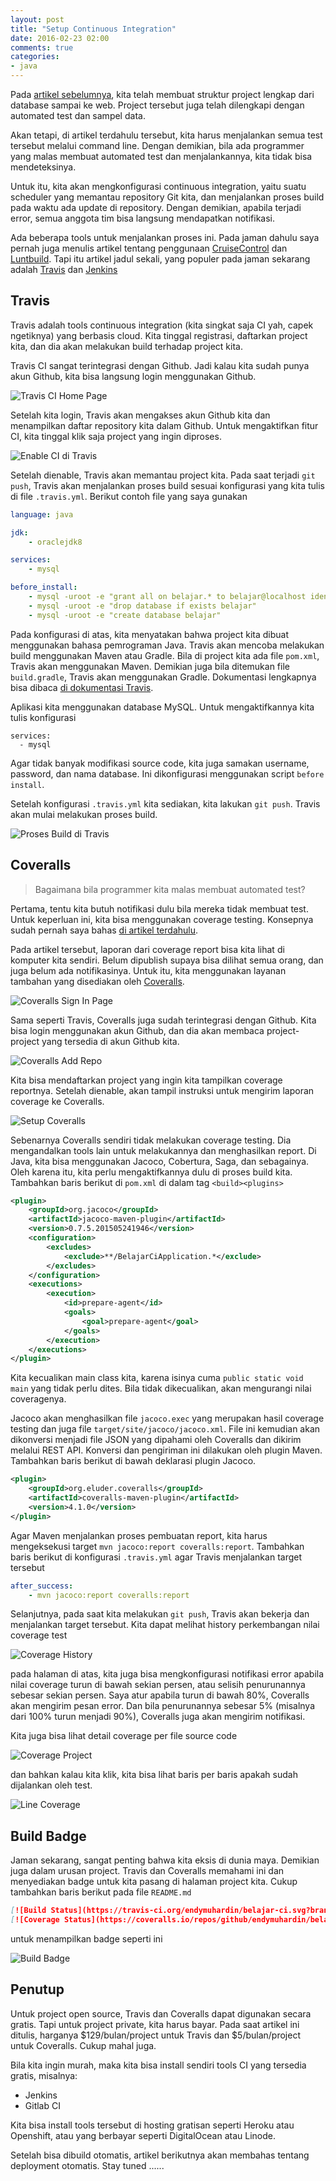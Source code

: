 ```yaml
---
layout: post
title: "Setup Continuous Integration"
date: 2016-02-23 02:00
comments: true
categories: 
- java
---
```

Pada [artikel sebelumnya](http://software.endy.muhardin.com/java/project-bootstrap-01/), kita telah membuat struktur project lengkap dari database sampai ke web. Project tersebut juga telah dilengkapi dengan automated test dan sampel data.

Akan tetapi, di artikel terdahulu tersebut, kita harus menjalankan semua test tersebut melalui command line. Dengan demikian, bila ada programmer yang malas membuat automated test dan menjalankannya, kita tidak bisa mendeteksinya.

Untuk itu, kita akan mengkonfigurasi continuous integration, yaitu suatu scheduler yang memantau repository Git kita, dan menjalankan proses build pada waktu ada update di repository. Dengan demikian, apabila terjadi error, semua anggota tim bisa langsung mendapatkan notifikasi.

Ada beberapa tools untuk menjalankan proses ini. Pada jaman dahulu saya pernah juga menulis artikel tentang penggunaan [CruiseControl](http://software.endy.muhardin.com/aplikasi/cruise-control/) dan [Luntbuild](http://software.endy.muhardin.com/java/luntbuild/). Tapi itu artikel jadul sekali, yang populer pada jaman sekarang adalah [Travis](https://travis-ci.org/) dan [Jenkins](http://jenkins-ci.org/)

<!--more-->

## Travis ##

Travis adalah tools continuous integration (kita singkat saja CI yah, capek ngetiknya) yang berbasis cloud. Kita tinggal registrasi, daftarkan project kita, dan dia akan melakukan build terhadap project kita.

Travis CI sangat terintegrasi dengan Github. Jadi kalau kita sudah punya akun Github, kita bisa langsung login menggunakan Github.

![Travis CI Home Page](https://lh3.googleusercontent.com/YVjGIJ31L9iwcOTdSAqzXULEoIqMGjFVnB9nFn-BGON6xnuEEYwz8YjQrvujRg_RR2bMF5y_KHvG=w586-h315-no)

Setelah kita login, Travis akan mengakses akun Github kita dan menampilkan daftar repository kita dalam Github. Untuk mengaktifkan fitur CI, kita tinggal klik saja project yang ingin diproses.

![Enable CI di Travis](https://lh3.googleusercontent.com/uXb5IrJuZUJaGcpM41-d-cgW8lId4PBU89M10Y1r-4UnoGgIi4aVyQKEpAyjzCFVvDGsXI1gheiS=w399-h315-no)

Setelah dienable, Travis akan memantau project kita. Pada saat terjadi `git push`, Travis akan menjalankan proses build sesuai konfigurasi yang kita tulis di file `.travis.yml`. Berikut contoh file yang saya gunakan

```yml
language: java

jdk:
    - oraclejdk8

services:
    - mysql

before_install: 
    - mysql -uroot -e "grant all on belajar.* to belajar@localhost identified by 'java'"
    - mysql -uroot -e "drop database if exists belajar"
    - mysql -uroot -e "create database belajar"
```

Pada konfigurasi di atas, kita menyatakan bahwa project kita dibuat menggunakan bahasa pemrograman Java. Travis akan mencoba melakukan build menggunakan Maven atau Gradle. Bila di project kita ada file `pom.xml`, Travis akan menggunakan Maven. Demikian juga bila ditemukan file `build.gradle`, Travis akan menggunakan Gradle. Dokumentasi lengkapnya bisa dibaca [di dokumentasi Travis](https://docs.travis-ci.com/user/languages/java).

Aplikasi kita menggunakan database MySQL. Untuk mengaktifkannya kita tulis konfigurasi

```
services:
  - mysql
```

Agar tidak banyak modifikasi source code, kita juga samakan username, password, dan nama database. Ini dikonfigurasi menggunakan script `before install`.

Setelah konfigurasi `.travis.yml` kita sediakan, kita lakukan `git push`. Travis akan mulai melakukan proses build.

![Proses Build di Travis](https://lh3.googleusercontent.com/klkqYfrSvq8NNxMJ2S7f-0ZMWawEFt4KKEmkD6YkrfDi4XBruAnZG7jH23kAzNivBU8h8nOpskf1=w580-h315-no)

## Coveralls ##

> Bagaimana bila programmer kita malas membuat automated test?

Pertama, tentu kita butuh notifikasi dulu bila mereka tidak membuat test. Untuk keperluan ini, kita bisa menggunakan coverage testing. Konsepnya sudah pernah saya bahas [di artikel terdahulu](http://software.endy.muhardin.com/java/ruthless-testing-2/).

Pada artikel tersebut, laporan dari coverage report bisa kita lihat di komputer kita sendiri. Belum dipublish supaya bisa dilihat semua orang, dan juga belum ada notifikasinya. Untuk itu, kita menggunakan layanan tambahan yang disediakan oleh [Coveralls](https://coveralls.io/).

![Coveralls Sign In Page](https://lh3.googleusercontent.com/z2J6XPuXliM_xCd4owr3MZ2CCZ-R81Uhc17p00jAJ1vZPzkO_-HTNnFiSWDwMlvh1i9_mGEmDWEK=w579-h315-no)

Sama seperti Travis, Coveralls juga sudah terintegrasi dengan Github. Kita bisa login menggunakan akun Github, dan dia akan membaca project-project yang tersedia di akun Github kita.

![Coveralls Add Repo](https://lh3.googleusercontent.com/UYBoUBRJVmqfxqFxkjlYzu9Eb8mgsxqAee2Bkn5hewrQOyQAsNkvjD59Gk1fI4lK4UfUfy-rGgln=w1069-h484-no)

Kita bisa mendaftarkan project yang ingin kita tampilkan coverage reportnya. Setelah dienable, akan tampil instruksi untuk mengirim laporan coverage ke Coveralls.

![Setup Coveralls](https://lh3.googleusercontent.com/3i4-oNere292oOkYbhFQQzgTw5ei0EN389pdh_gWGup1NF0VnzbzV5f9Y93cJXKnMCB6WpA2KMbl=w1362-h596-no)

Sebenarnya Coveralls sendiri tidak melakukan coverage testing. Dia mengandalkan tools lain untuk melakukannya dan menghasilkan report. Di Java, kita bisa menggunakan Jacoco, Cobertura, Saga, dan sebagainya. Oleh karena itu, kita perlu mengaktifkannya dulu di proses build kita. Tambahkan baris berikut di `pom.xml` di dalam tag `<build><plugins>`

```xml
<plugin>
    <groupId>org.jacoco</groupId>
    <artifactId>jacoco-maven-plugin</artifactId>
    <version>0.7.5.201505241946</version>
    <configuration>
        <excludes>
            <exclude>**/BelajarCiApplication.*</exclude>
        </excludes>
    </configuration>
    <executions>
        <execution>
            <id>prepare-agent</id>
            <goals>
                <goal>prepare-agent</goal>
            </goals>
        </execution>
    </executions>
</plugin>
```

Kita kecualikan main class kita, karena isinya cuma `public static void main` yang tidak perlu dites. Bila tidak dikecualikan, akan mengurangi nilai coveragenya.

Jacoco akan menghasilkan file `jacoco.exec` yang merupakan hasil coverage testing dan juga file `target/site/jacoco/jacoco.xml`. File ini kemudian akan dikonversi menjadi file JSON yang dipahami oleh Coveralls dan dikirim melalui REST API. Konversi dan pengiriman ini dilakukan oleh plugin Maven. Tambahkan baris berikut di bawah deklarasi plugin Jacoco.

```xml
<plugin>
    <groupId>org.eluder.coveralls</groupId>
    <artifactId>coveralls-maven-plugin</artifactId>
    <version>4.1.0</version>
</plugin>
```

Agar Maven menjalankan proses pembuatan report, kita harus mengeksekusi target `mvn jacoco:report coveralls:report`. Tambahkan baris berikut di konfigurasi `.travis.yml` agar Travis menjalankan target tersebut

```yml
after_success:
    - mvn jacoco:report coveralls:report
```

Selanjutnya, pada saat kita melakukan `git push`, Travis akan bekerja dan menjalankan target tersebut. Kita dapat melihat history perkembangan nilai coverage test

![Coverage History](https://lh3.googleusercontent.com/xpBSv6CxRsTD4nUfgsnpTnQzyApd8Dzc9oPlG2zks7nGIx6bkmXxRdTMkmHToysRfmOb9GrvwXiE=w570-h315-no)

pada halaman di atas, kita juga bisa mengkonfigurasi notifikasi error apabila nilai coverage turun di bawah sekian persen, atau selisih penurunannya sebesar sekian persen. Saya atur apabila turun di bawah 80%, Coveralls akan mengirim pesan error. Dan bila penurunannya sebesar 5% (misalnya dari 100% turun menjadi 90%), Coveralls juga akan mengirim notifikasi.

Kita juga bisa lihat detail coverage per file source code

![Coverage Project](https://lh3.googleusercontent.com/hFfcykMnmN23Bk31pJltj0UA6NB-Qg8r6r_ckH0NMuECuEioS99DtftmWpLP2nish9ZDeJrdGD2F=w326-h315-no)

dan bahkan kalau kita klik, kita bisa lihat baris per baris apakah sudah dijalankan oleh test.

![Line Coverage](https://lh3.googleusercontent.com/Sjl1xIQnokrCTqYPqlWR8t37zrb5LuGnY1qZ5BeVRJI_FoMdSGzKBIOyJygFCLlrl8MfTcW_lBaM=s315-no)

## Build Badge ##

Jaman sekarang, sangat penting bahwa kita eksis di dunia maya. Demikian juga dalam urusan project. Travis dan Coveralls memahami ini dan menyediakan badge untuk kita pasang di halaman project kita. Cukup tambahkan baris berikut pada file `README.md`

```md
[![Build Status](https://travis-ci.org/endymuhardin/belajar-ci.svg?branch=master)](https://travis-ci.org/endymuhardin/belajar-ci)
[![Coverage Status](https://coveralls.io/repos/github/endymuhardin/belajar-ci/badge.svg?branch=master)](https://coveralls.io/github/endymuhardin/belajar-ci?branch=master)
```

untuk menampilkan badge seperti ini

![Build Badge](https://lh3.googleusercontent.com/Q5nXA4u7k-2TN_JVVq8rzAIG-6BT-mnT4rLqr8CIyZOEsJ8mY78I4Ua14VJrPSYWkQdN6wYN8oSo=w423-h315-no)

## Penutup ##

Untuk project open source, Travis dan Coveralls dapat digunakan secara gratis. Tapi untuk project private, kita harus bayar. Pada saat artikel ini ditulis, harganya $129/bulan/project untuk Travis dan $5/bulan/project untuk Coveralls. Cukup mahal juga.

Bila kita ingin murah, maka kita bisa install sendiri tools CI yang tersedia gratis, misalnya:

* Jenkins
* Gitlab CI

Kita bisa install tools tersebut di hosting gratisan seperti Heroku atau Openshift, atau yang berbayar seperti DigitalOcean atau Linode.

Setelah bisa dibuild otomatis, artikel berikutnya akan membahas tentang deployment otomatis. Stay tuned ......

